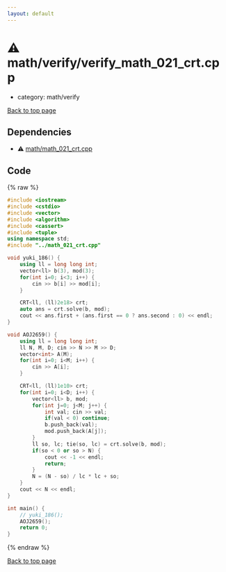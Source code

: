```yaml
---
layout: default
---
```


<!-- mathjax config similar to math.stackexchange -->
<script type="text/javascript" async
  src="https://cdnjs.cloudflare.com/ajax/libs/mathjax/2.7.5/MathJax.js?config=TeX-MML-AM_CHTML">
</script>
<script type="text/x-mathjax-config">
  MathJax.Hub.Config({
    TeX: { equationNumbers: { autoNumber: "AMS" }},
    tex2jax: {
      inlineMath: [ ['$','$'] ],
      processEscapes: true
    },
    "HTML-CSS": { matchFontHeight: false },
    displayAlign: "left",
    displayIndent: "2em"
  });
</script>

<script type="text/javascript" src="https://cdnjs.cloudflare.com/ajax/libs/jquery/3.4.1/jquery.min.js"></script>
<script src="https://cdn.jsdelivr.net/npm/jquery-balloon-js@1.1.2/jquery.balloon.min.js" integrity="sha256-ZEYs9VrgAeNuPvs15E39OsyOJaIkXEEt10fzxJ20+2I=" crossorigin="anonymous"></script>
<script type="text/javascript" src="../../../assets/js/copy-button.js"></script>
<link rel="stylesheet" href="../../../assets/css/copy-button.css" />


# :warning: math/verify/verify_math_021_crt.cpp
* category: math/verify


[Back to top page](../../../index.html)



## Dependencies
* :warning: [math/math_021_crt.cpp](../math_021_crt.cpp.html)


## Code
{% raw %}
```cpp
#include <iostream>
#include <cstdio>
#include <vector>
#include <algorithm>
#include <cassert>
#include <tuple>
using namespace std;
#include "../math_021_crt.cpp"

void yuki_186() {
    using ll = long long int;
    vector<ll> b(3), mod(3);
    for(int i=0; i<3; i++) {
        cin >> b[i] >> mod[i];
    }

    CRT<ll, (ll)2e18> crt;
    auto ans = crt.solve(b, mod);
    cout << ans.first + (ans.first == 0 ? ans.second : 0) << endl;
}

void AOJ2659() {
    using ll = long long int;
    ll N, M, D; cin >> N >> M >> D;
    vector<int> A(M);
    for(int i=0; i<M; i++) {
        cin >> A[i];
    }

    CRT<ll, (ll)1e10> crt;
    for(int i=0; i<D; i++) {
        vector<ll> b, mod;
        for(int j=0; j<M; j++) {
            int val; cin >> val;
            if(val < 0) continue;
            b.push_back(val);
            mod.push_back(A[j]);
        }
        ll so, lc; tie(so, lc) = crt.solve(b, mod);
        if(so < 0 or so > N) {
            cout << -1 << endl;
            return;
        }
        N = (N - so) / lc * lc + so;
    }
    cout << N << endl;
}

int main() {
    // yuki_186();
    AOJ2659();
    return 0;
}

```
{% endraw %}

[Back to top page](../../../index.html)

